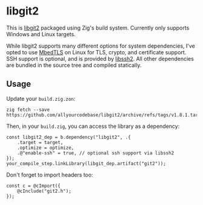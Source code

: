 # libgit2
This is [libgit2](https://libgit2.org/) packaged using Zig's build system.
Currently only supports Windows and Linux targets.

While libgit2 supports many different options for system dependencies, I've opted to use [MbedTLS](https://www.trustedfirmware.org/projects/mbed-tls/) on Linux for TLS, crypto, and certificate support. SSH support is optional, and is provided by [libssh2](https://libssh2.org/).
All other dependencies are bundled in the source tree and compiled statically.

## Usage
Update your `build.zig.zon`:
```
zig fetch --save https://github.com/allyourcodebase/libgit2/archive/refs/tags/v1.8.1.tar.gz
```

Then, in your `build.zig`, you can access the library as a dependency:
```zig
const libgit2_dep = b.dependency("libgit2", .{
    .target = target,
    .optimize = optimize,
    .@"enable-ssh" = true, // optional ssh support via libssh2
});
your_compile_step.linkLibrary(libgit_dep.artifact("git2"));
```

Don't forget to import headers too:
```zig
const c = @cImport({
    @cInclude("git2.h");
});
```
